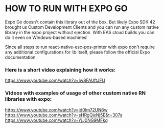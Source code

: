 # HOW TO RUN WITH EXPO GO

Expo Go doesn't contain this library out of the box. But likely Expo SDK 42 brought us Custom Development Clients and you can run any custom native library in the expo project without ejection. With EAS cloud builds you can do it even on Windows-based machines!

Since all steps to run react-native-esc-pos-printer with expo don't require any additional configurations for lib itself, please follow the official Expo documentation.

### Here is a short video explaining how it works:
https://www.youtube.com/watch?v=Iw8FAUftJFU

### Videos with examples of usage of other custom native RN libraries with expo:
https://www.youtube.com/watch?v=id0Im72UN6w
https://www.youtube.com/watch?v=sHRgQjxNj5E&t=307s
https://www.youtube.com/watch?v=YjJ0NG9MFkg
